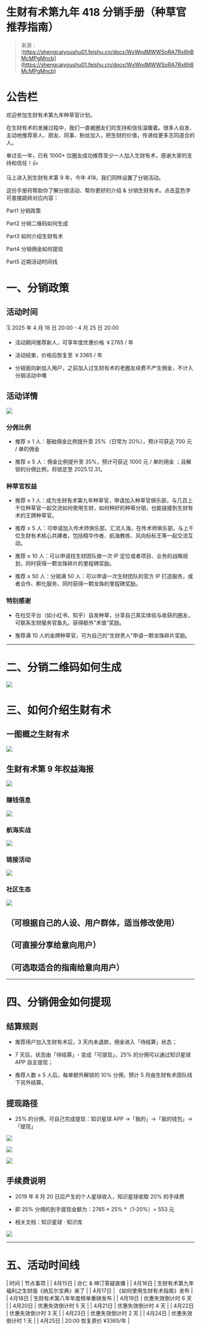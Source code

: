 # 生财有术第九年 418 分销手册（种草官推荐指南）

> 来源：[https://shengcaiyoushu01.feishu.cn/docx/WxWndMWWSoRA7Rx6hBMcMPgMncb](https://shengcaiyoushu01.feishu.cn/docx/WxWndMWWSoRA7Rx6hBMcMPgMncb)

# 公告栏

欢迎参加生财有术第九年种草官计划。

在生财有术的发展过程中，我们一直被圈友们的支持和信任温暖着。很多人自发、主动地推荐家人、朋友、同事、粉丝加入，把生财的价值，传递给更多志同道合的人。

单过去一年，已有 1000+ 位圈友成功推荐至少一人加入生财有术，感谢大家的支持和信任！👍

马上进入到生财有术第 9 年，今年 418，我们同样设置了分销活动。

这份手册将帮助你了解分销活动、帮你更好的介绍 & 分销生财有术。点击蓝色字可直接跳转对应内容：

Part1 分销政策

Part2 分销二维码如何生成

Part3 如何介绍生财有术

Part4 分销佣金如何提现

Part5 近期活动时间线

# 一、分销政策

## 活动时间

🗓 2025 年 4 月 18 日 20:00 - 4 月 25 日 20:00

*   活动期间推荐新人，可享年度优惠价格 ￥2765 / 年

*   活动结束，价格后恢复至 ￥3365 / 年

*   分销面向新加入用户，之前加入过生财有术的老圈友续费不产生佣金，不计入分销活动中噢

## 活动详情

![](img/28a140b4067211e3519a25bd571b98e5.png)

### 分佣比例

*   推荐 ≥ 1 人：基础佣金比例提升至 25%（日常为 20%），预计可获近 700 元 / 单的佣金

*   推荐 ≥ 5 人：佣金比例提升至 35%，预计可获近 1000 元 / 单的佣金 ；且解锁的分佣比例，将锁定至 2025.12.31。

### 种草官权益

*   推荐 ≥ 1 人：成为生财有术第九年种草官，申请加入种草官俱乐部，与几百上千位种草官一起交流如何使用生财，如何种好的种草分销，也能链接到生财有术的王牌种草官。

*   推荐 ≥ 5 人：可申请加入传术师俱乐部，汇流入海，在传术师俱乐部，与上千位生财有术核心共建者，包括精华作者、航海教练、风向标标王等一起交流互动。

*   推荐 ≥ 10 人：可以申请找生财团队做一次 IP 定位或者项目、业务的战略规划，同时获得一颗龙珠碎片的里程碑奖励。

*   推荐 ≥ 50 人：分销满 50 人：可以申请一次生财团队的官方 IP 打造服务，或者合作、孵化服务，同时获得一颗龙珠的里程碑奖励。

### 特别感谢

*   在社交平台（如小红书、知乎）自发种草，分享自己真实体验与收获的圈友，可联系生财服务官鱼丸，获得额外“术值”奖励。

*   推荐满 10 人的金牌种草官，可为自己的“生财贵人”申请一颗龙珠碎片奖励。

* * *

# 二、分销二维码如何生成

![](img/aaf5b99ba6fed751714a9aed98ed855a.png)

# 三、如何介绍生财有术

## 一图概之生财有术

![](img/2e50ce5a487ad4d7fccdd0d761ee2cfe.png)

## 生财有术第 9 年权益海报

![](img/8b3e40252cd285b72ba15dedd39716d3.png)

### 赚钱信息

![](img/a6d05605fec96c9f7b7e1e2c9a53fc78.png)

### 航海实战

![](img/b04d252cf225f95efb2b575e96d37c26.png)

### 链接活动

![](img/0f014265f8fa6f7528ed32334082bbb3.png)

### 社区生态

![](img/2b80bf2266baecbebb2d189fe9155e18.png)

## （可根据自己的人设、用户群体，适当修改使用）

## （可直接分享给意向用户）

## （可选取适合的指南给意向用户）

* * *

# 四、分销佣金如何提现

## 结算规则

*   推荐用户加入生财有术后，3 天内未退款，佣金进入「待结算」状态；

*   7 天后，状态由「待结算」- 变成「可提现」，25% 的分佣可以通过知识星球 APP 自主提现；

*   推荐人数 ≥ 5 人后，每单额外解锁的 10% 分佣，预计 5 月由生财有术团队线下另外结算。

## 提现路径

*   25% 的分佣，可自己完成提现：知识星球 APP →「我的」→「我的钱包」→「提现」

![](img/58fd01c4e3d54e8d5445586aab4676ba.png)

![](img/62c3736a65684f8a97c4d1696ba906b4.png)

![](img/d9f55191a401686f0fe4078b08ea5a15.png)

## 手续费说明

*   2019 年 8 月 20 日后产生的个人星球收入，知识星球收取 20% 的手续费

*   即 25% 分佣的到手提现金额为：2765 * 25% *（1-20%）= 553 元

*   相关文档：知识星球 · 知识库

![](img/a7526029bdf4c6c2b89ae44631dada0a.png)

* * *

# 五、活动时间线

| 时间 | 节点事项 |
| 4月15日 | 亦仁 & 坤汀答疑直播 |
| 4月16日 | 生财有术第九年福利之生财版《纳瓦尔宝典》来了 |
| 4月17日 | 《如何使用生财有术指南》发布 |
| 4月18日 | 生财有术第八年年度榜单重磅发布 |
| 4月19日 | 优惠失效倒计时 6 天 |
| 4月20日 | 优惠失效倒计时 5 天 |
| 4月21日 | 优惠失效倒计时 4 天 |
| 4月22日 | 优惠失效倒计时 3 天 |
| 4月23日 | 优惠失效倒计时 2 天 |
| 4月24日 | 优惠失效倒计时 1 天 |
| 4月25日 | 20:00 恢复原价 ¥3365/年 |
